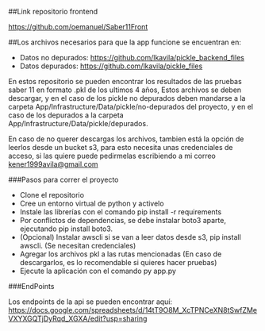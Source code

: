 ##Link repositorio frontend

https://github.com/oemanuel/Saber11Front

##Los archivos necesarios para que la app funcione se encuentran en:

* Datos no depurados: https://github.com/lkavila/pickle_backend_files
* Datos depurados: https://github.com/lkavila/pickle_files

En estos repositorio se pueden encontrar los resultados de las pruebas saber 11 en formato .pkl de los ultimos 4 años,
Estos archivos se deben descargar, y en el caso de los pickle no depurados deben mandarse a la carpeta 
App/Infrastructure/Data/pickle/no-depurados del proyecto, y en el caso de los depurados a la carpeta
App/Infrastructure/Data/pickle/depurados.

En caso de no querer descargas los archivos, tambien está la opción de leerlos desde un bucket s3, para esto
necesita unas credenciales de acceso, si las quiere puede pedirmelas escribiendo a mi correo kener1999avila@gmail.com

###Pasos para correr el proyecto
* Clone el repositorio
* Cree un entorno virtual de python y activelo
* Instale las librerías con el comando pip install -r requirements
* Por conflictos de dependencias, se debe instalar boto3 aparte, ejecutando pip install boto3.
* (Opcional) Instalar awscli si se van a leer datos desde s3, pip install awscli. (Se necesitan credenciales)
* Agregar los archivos pkl a las rutas mencionadas (En caso de descargarlos, es lo recomendable si quieres hacer pruebas)
* Ejecute la aplicación con el comando py app.py

###EndPoints

Los endpoints de la api se pueden encontrar aquí:
https://docs.google.com/spreadsheets/d/14tT9O8M_XcTPNCeXN8tSwfZMeVXYXGQTjDyRqd_XGXA/edit?usp=sharing